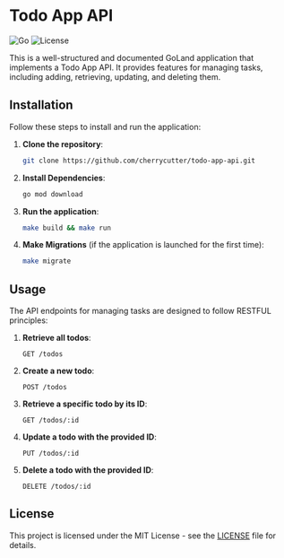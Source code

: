 # Todo App API

![Go](https://img.shields.io/badge/Go-1.22-blue.svg)
![License](https://img.shields.io/badge/License-MIT-green.svg)

This is a well-structured and documented GoLand application that implements a Todo App API. It provides features for managing tasks, including adding, retrieving, updating, and deleting them.

## Installation

Follow these steps to install and run the application:

1. **Clone the repository**:
    ```sh
    git clone https://github.com/cherrycutter/todo-app-api.git
    ```
2. **Install Dependencies**:
    ```sh
    go mod download
    ```
3. **Run the application**:
    ```sh
    make build && make run
    ```
4. **Make Migrations** (if the application is launched for the first time):
    ```sh
    make migrate
    ```

## Usage

The API endpoints for managing tasks are designed to follow RESTFUL principles:

1. **Retrieve all todos**:
    ```http
    GET /todos
    ```

2. **Create a new todo**:
    ```http
    POST /todos
    ```

3. **Retrieve a specific todo by its ID**:
    ```http
    GET /todos/:id
    ```

4. **Update a todo with the provided ID**:
    ```http
    PUT /todos/:id
    ```

5. **Delete a todo with the provided ID**:
    ```http
    DELETE /todos/:id
    ```

## License

This project is licensed under the MIT License - see the [LICENSE](LICENSE) file for details.